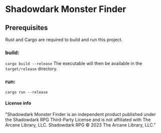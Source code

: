 # Shadowdark Monster Finder

## Prerequisites
Rust and Cargo are required to build and run this project.

### build:
`cargo build --release`
The executable will then be available in the `target/release` directory.


### run:
`cargo run --release`



#### License info

"Shadowdark Monster Finder is an
independent product published under the
Shadowdark RPG Third-Party License and
is not affiliated with The Arcane Library,
LLC. Shadowdark RPG © 2023 The Arcane
Library, LLC."
